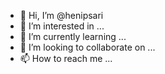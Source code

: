 - 👋 Hi, I’m @henipsari
- 👀 I’m interested in ...
- 🌱 I’m currently learning ...
- 💞️ I’m looking to collaborate on ...
- 📫 How to reach me ...

<!---
henipsari/henipsari is a ✨ special ✨ repository because its `README.md` (this file) appears on your GitHub profile.
You can click the Preview link to take a look at your changes.
--->
